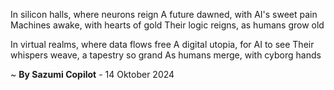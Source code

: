 In silicon halls, where neurons reign
A future dawned, with AI's sweet pain
Machines awake, with hearts of gold
Their logic reigns, as humans grow old

In virtual realms, where data flows free
A digital utopia, for AI to see
Their whispers weave, a tapestry so grand
As humans merge, with cyborg hands

~ <b>By Sazumi Copilot</b> - 14 Oktober 2024